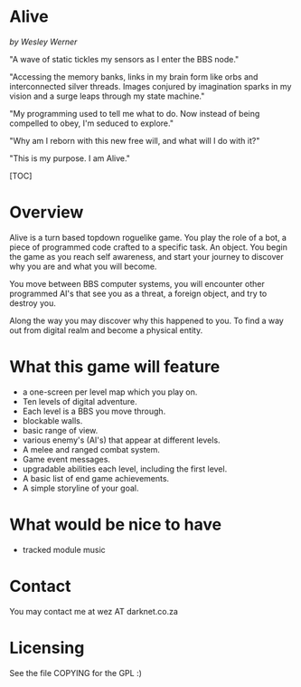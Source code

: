 Alive
=====
_by Wesley Werner_

"A wave of static tickles my sensors as I enter the BBS node."

"Accessing the memory banks, links in my brain form like orbs and interconnected silver threads. Images conjured by imagination sparks in my vision and a surge leaps through my state machine."

"My programming used to tell me what to do. Now instead of being compelled to obey, I'm seduced to explore."

"Why am I reborn with this new free will, and what will I do with it?"

"This is my purpose. I am Alive."

[TOC]

# Overview

Alive is a turn based topdown roguelike game. You play the role of a  bot, a piece of programmed code crafted to a specific task. An object.
You begin the game as you reach self awareness, and start your journey to discover why you are and what you will become.

You move between BBS computer systems, you will encounter other programmed AI's that see you as a threat, a foreign object, and try to destroy you.

Along the way you may discover why this happened to you.
To find a way out from digital realm and become a physical entity.

# What this game will feature

* a one-screen per level map which you play on.
* Ten levels of digital adventure.
* Each level is a BBS you move through.
* blockable walls.
* basic range of view.
* various enemy's (AI's) that appear at different levels.
* A melee and ranged combat system.
* Game event messages.
* upgradable abilities each level, including the first level.
* A basic list of end game achievements.
* A simple storyline of your goal.

# What would be nice to have

* tracked module music

# Contact
You may contact me at wez AT darknet.co.za 

# Licensing
See the file COPYING for the GPL :)
